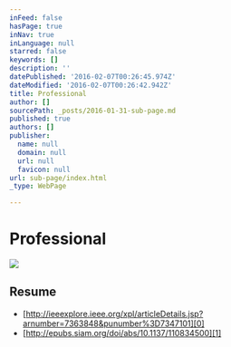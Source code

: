 ```yaml
---
inFeed: false
hasPage: true
inNav: true
inLanguage: null
starred: false
keywords: []
description: ''
datePublished: '2016-02-07T00:26:45.974Z'
dateModified: '2016-02-07T00:26:42.942Z'
title: Professional
author: []
sourcePath: _posts/2016-01-31-sub-page.md
published: true
authors: []
publisher:
  name: null
  domain: null
  url: null
  favicon: null
url: sub-page/index.html
_type: WebPage

---
```

# Professional
![](https://the-grid-user-content.s3-us-west-2.amazonaws.com/b05fb863-4f6c-47dd-a7d8-76160427d46d.png)

## Resume

* [http://ieeexplore.ieee.org/xpl/articleDetails.jsp?arnumber=7363848&punumber%3D7347101][0]
* [http://epubs.siam.org/doi/abs/10.1137/110834500][1]

[0]: http://ieeexplore.ieee.org/xpl/articleDetails.jsp?arnumber=7363848&punumber%3D7347101
[1]: http://epubs.siam.org/doi/abs/10.1137/110834500